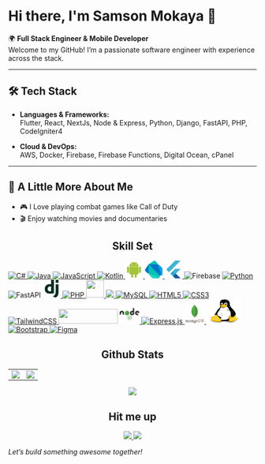 # Hi there, I'm Samson Mokaya 👋

🌍 **Full Stack Engineer & Mobile Developer**  
Welcome to my GitHub! I’m a passionate software engineer with experience across the stack.

---

## 🛠️ Tech Stack

- **Languages & Frameworks:**  
  Flutter, React, NextJs, Node & Express, Python, Django, FastAPI, PHP, CodeIgniter4

- **Cloud & DevOps:**  
  AWS, Docker, Firebase, Firebase Functions, Digital Ocean, cPanel
  
---

## 🌱 A Little More About Me
- 🎮 I Love playing combat games like Call of Duty
- 🎬 Enjoy watching movies and documentaries

<h2 align="center">Skill Set</h2>

<p align="left">
  
  <!-- C# --> 
  <a href="https://docs.microsoft.com/en-us/cpp/?view=msvc-170" target="_blank" rel="noreferrer">
    <img src="https://raw.githubusercontent.com/danielcranney/readme-generator/main/public/icons/skills/csharp-colored.svg" width="36" height="36" alt="C#" title="C#" />
  </a> 

  <!-- Java --> 
  <a href="https://www.oracle.com/java/" target="_blank" rel="noreferrer">
    <img src="https://raw.githubusercontent.com/danielcranney/readme-generator/main/public/icons/skills/java-colored.svg" width="36" height="36" alt="Java" title="Java" />
  </a>
  
  <!-- JS --> 
  <a href="https://developer.mozilla.org/en-US/docs/Web/JavaScript" target="_blank" rel="noreferrer">
    <img src="https://raw.githubusercontent.com/danielcranney/readme-generator/main/public/icons/skills/javascript-colored.svg" width="36" height="36" alt="JavaScript" title="JavaScript" />
  </a>
  
  <!-- Kotlin --> 
  <a href="https://kotlinlang.org/" target="_blank" rel="noreferrer">
    <img src="https://raw.githubusercontent.com/danielcranney/readme-generator/main/public/icons/skills/kotlin-colored.svg" width="36" height="36" alt="Kotlin" title="Kotlin" />
  </a>
  
  <!-- Android --> 
  <a href="https://www.android.com/" target="_blank" rel="noreferrer">
    <img src="https://github.com/devicons/devicon/blob/master/icons/android/android-plain.svg" width="36" height="36" alt="Android" title="Android" />
  </a>
  
  <!-- Dart --> 
  <a href="https://dart.dev/" target="_blank" rel="noreferrer">
    <img src="https://github.com/devicons/devicon/blob/master/icons/dart/dart-original.svg" width="36" height="36" alt="Dart" title="Dart" />
  </a>
  
  <!-- Flutter --> 
  <a href="https://flutter.dev/" target="_blank" rel="noreferrer">
    <img src="https://github.com/devicons/devicon/blob/master/icons/flutter/flutter-original.svg" width="36" height="36" alt="Flutter" title="Flutter" />
  </a>

  <!-- Firebase --> 
  <img src="https://img.icons8.com/color/48/000000/firebase.png" alt="Firebase" width="36" height="36"/>
    
  <!-- Python --> 
  <a href="https://docs.microsoft.com/en-us/cpp/?view=msvc-170" target="_blank" rel="noreferrer">
    <img src="https://raw.githubusercontent.com/danielcranney/readme-generator/main/public/icons/skills/python-colored.svg" width="36" height="36" alt="Python" title="Python" />
  </a>
  
  <!-- FastAPI --> 
  <img src="https://fastapi.tiangolo.com/img/logo-margin/logo-teal.png" alt="FastAPI" width="120" />
  
  <!-- Django --> 
  <a href="https://www.djangoproject.com/" target="_blank" rel="noreferrer">
    <img src="https://raw.githubusercontent.com/devicons/devicon/master/icons/django/django-plain.svg" width="36" height="36" alt="Django" title="Django" />
  </a>

  <!-- PHP --> 
  <a href="https://www.php.net/" target="_blank" rel="noreferrer">
    <img src="https://raw.githubusercontent.com/danielcranney/readme-generator/main/public/icons/skills/php-colored.svg" width="36" height="36" alt="PHP" title="PHP" />
  </a>
  
  <!-- CI4 --> 
  <a href="https://codeigniter.com/user_guide/index.html" target="_blank" rel="noreferrer" title="codeigniter">
    <img src="https://user-images.githubusercontent.com/68181226/222900578-9db2553f-a92e-4cbb-bc9c-ad649d1ad8f1.png" width="36" height="36"/>
  </a>
  
  <!-- Laravel --> 
  <a href="https://laravel.com/" target="_blank" rel="noreferrer" title="laravel">
    <img src="https://img.shields.io/badge/Laravel-FB503B?style=for-the-badge&logo=laravel&logoColor=white" width="120"/>
  </a>
  
  <!-- MySQL --> 
  <a href="https://www.mysql.com/" target="_blank" rel="noreferrer">
    <img src="https://raw.githubusercontent.com/danielcranney/readme-generator/main/public/icons/skills/mysql-colored.svg" width="36" height="36" alt="MySQL" title="MySQL" />
  </a>
  
  <!-- HTML5 --> 
  <a href="https://developer.mozilla.org/en-US/docs/Glossary/HTML5" target="_blank" rel="noreferrer">
    <img src="https://raw.githubusercontent.com/danielcranney/readme-generator/main/public/icons/skills/html5-colored.svg" width="36" height="36" alt="HTML5" title="HTML5"/>
  </a>

  <!-- CSS3 --> 
  <a href="https://www.w3.org/TR/CSS/#css" target="_blank" rel="noreferrer">
    <img src="https://raw.githubusercontent.com/danielcranney/readme-generator/main/public/icons/skills/css3-colored.svg" width="36" height="36" alt="CSS3" title="CSS3" />
  </a>

  <!-- TailWindCSS --> 
  <a href="https://tailwindcss.com/" target="_blank" rel="noreferrer">
    <img src="https://raw.githubusercontent.com/danielcranney/readme-generator/main/public/icons/skills/tailwindcss-colored.svg" width="36" height="36" alt="TailwindCSS" title="TailwindCSS" />
  </a>

  <!-- Supabase -->
  <img src="https://user-images.githubusercontent.com/68181226/223103135-1e7f61f9-111b-45ac-ab04-c4a5f5c3d6f8.png" width="120" height="30"/>
  
  <!-- Node.js --> 
  <a href="https://nodejs.org" target="_blank" rel="noreferrer"> 
    <img src="https://raw.githubusercontent.com/devicons/devicon/master/icons/nodejs/nodejs-original-wordmark.svg" alt="nodejs" width="40" height="40" />
  </a>

  <!-- Express.js --> 
  <a href="https://expressjs.com" target="_blank" rel="noreferrer"> 
    <img src="https://img.shields.io/badge/Express.js-404D59?style=for-the-badge" alt="Express.js" />
  </a>
  
  <!-- MongoDB --> 
  <a href="https://www.mongodb.com/" target="_blank" rel="noreferrer"> 
    <img src="https://raw.githubusercontent.com/devicons/devicon/master/icons/mongodb/mongodb-original-wordmark.svg" alt="mongodb" width="40" height="40" /> 
  </a>
  
  <!-- Linux --> 
  <a href="https://www.linux.org/" target="_blank" rel="noreferrer"> 
    <img src="https://raw.githubusercontent.com/devicons/devicon/master/icons/linux/linux-original.svg" alt="linux" width="70" height="50" /> 
  </a>
  
  <!-- Bootstrap --> 
  <a href="https://getbootstrap.com/" target="_blank" rel="noreferrer">
    <img src="https://raw.githubusercontent.com/danielcranney/readme-generator/main/public/icons/skills/bootstrap-colored.svg" width="36" height="36" alt="Bootstrap" title="Bootstrap" />
  </a>
  
  <!-- Figma --> 
  <a href="https://www.figma.com/" target="_blank" rel="noreferrer">
    <img src="https://raw.githubusercontent.com/danielcranney/readme-generator/main/public/icons/skills/figma-colored.svg" width="36" height="36" alt="Figma" title="Figma" />
  </a>
</p>

<h2 align="center">Github Stats</h2>
 
<table>
  <tr>
    <td>
      <!--Stats-->
      <img align="left" src="https://readme-stats.clckblog.space/api?username=SamsonMokaya&show_icons=true&count_private=true&theme=tokyonight"/>
    </td>
    <td>
      <!--Streak-->
      <img align="left" src="https://github-readme-streak-stats.herokuapp.com/?user=SamsonMokaya&show_icons=true&locale=en&layout=compact&theme=tokyonight"/>
    </td>
  </tr>
</table>

<p align="center">
  <!--Languages -->
  <img align="top" src="https://readme-stats.clckblog.space/api/top-langs/?username=SamsonMokaya&langs_count=8&layout=compact&theme=tokyonight"/>
</p>

<h2 align="center">Hit me up</h2>
 
<p align="center">
  <a href="mailto: mokayasamson950@gmail.com">
    <img src="https://img.shields.io/badge/Gmail-D14836?style=for-the-badge&logo=gmail&logoColor=white"/>
  </a>
  <a href="https://www.linkedin.com/in/samson-mokaya-95016a1a4/">
    <img src="https://img.shields.io/badge/LinkedIn-0077B5?style=for-the-badge&logo=linkedin&logoColor=white"/>
  </a>
</p>

*Let’s build something awesome together!*

<!---
SamsonMokaya/SamsonMokaya is a ✨ special ✨ repository because its `README.md` (this file) appears on your GitHub profile.
You can click the Preview link to take a look at your changes.
--->
